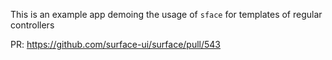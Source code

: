 This is an example app demoing the usage of `sface` for templates of regular controllers

PR: https://github.com/surface-ui/surface/pull/543
